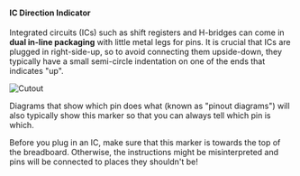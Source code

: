 #### IC Direction Indicator

Integrated circuits (ICs) such as shift registers and H-bridges can come in **dual in-line packaging** with little metal legs for pins. It is crucial that ICs are plugged in right-side-up, so to avoid connecting them upside-down, they typically have a small semi-circle indentation on one of the ends that indicates "up".

<!-- DONE: photo or image of example -->
![Cutout](https://raw.githubusercontent.com/OnionIoT/Onion-Docs/master/Omega2/Kit-Guides/img/shared-ic-direction-marker-cutout.jpg)

Diagrams that show which pin does what (known as "pinout diagrams") will also typically show this marker so that you can always tell which pin is which.

Before you plug in an IC, make sure that this marker is towards the top of the breadboard. Otherwise, the instructions might be misinterpreted and pins will be connected to places they shouldn't be!

